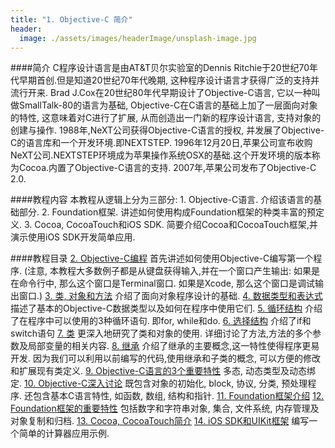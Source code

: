 ```yaml
---
title: "1. Objective-C 简介"
header:
  image: ./assets/images/headerImage/unsplash-image.jpg
---
```

####简介
    C程序设计语言是由AT&T贝尔实验室的Dennis Ritchie于20世纪70年代早期首创.但是知道20世纪70年代晚期, 这种程序设计语言才获得广泛的支持并流行开来.
    Brad J.Cox在20世纪80年代早期设计了Objective-C语言, 它以一种叫做SmallTalk-80的语言为基础, Objective-C在C语言的基础上加了一层面向对象的特性, 这意味着对C进行了扩展, 从而创造出一门新的程序设计语言, 支持对象的创建与操作.
	1988年,NeXT公司获得Objective-C语言的授权, 并发展了Objective-C的语言库和一个开发环境.即NEXTSTEP.
	1996年12月20日,苹果公司宣布收购NeXT公司.NEXTSTEP环境成为苹果操作系统OSX的基础.这个开发环境的版本称为Cocoa.内置了Objective-C语言的支持.
	2007年,苹果公司发布了Objective-C 2.0.

####教程内容
	本教程从逻辑上分为三部分:
	1. Objective-C语言. 介绍该语言的基础部分.
	2. Foundation框架. 讲述如何使用构成Foundation框架的种类丰富的预定义.
	3. Cocoa, CocoaTouch和iOS SDK. 简要介绍Cocoa和CocoaTouch框架,并演示使用iOS SDK开发简单应用.

####教程目录
[2. Objective-C编程](/) 
首先讲述如何使用Objective-C编写第一个程序. (注意, 本教程大多数例子都是从键盘获得输入,并在一个窗口产生输出: 如果是在命令行中, 那么这个窗口是Terminal窗口. 如果是Xcode, 那么这个窗口是调试输出窗口.)
[3. 类, 对象和方法](/)
介绍了面向对象程序设计的基础.
[4. 数据类型和表达式](/)
描述了基本的Objective-C数据类型以及如何在程序中使用它们.
[5. 循环结构](/)
介绍了在程序中可以使用的3种循环语句. 即for, while和do.
[6. 选择结构](/)
介绍了if和switch语句
[7. 类](/)
更深入地研究了类和对象的使用. 详细讨论了方法,方法的多个参数及局部变量的相关内容.
[8. 继承](/)
介绍了继承的主要概念,这一特性使得程序更易开发. 因为我们可以利用以前编写的代码,使用继承和子类的概念, 可以方便的修改和扩展现有类定义.
[9. Objective-C语言的3个重要特性](/)
多态, 动态类型及动态绑定.
[10. Objective-C深入讨论](/)
既包含对象的初始化, block, 协议, 分类, 预处理程序. 还包含基本C语言特性, 如函数, 数组, 结构和指针.
[11. Foundation框架介绍](/)
[12. Foundation框架的重要特性](/)
包括数字和字符串对象, 集合, 文件系统, 内存管理及对象复制和归档.
[13. Cocoa, CocoaTouch简介](/)
[14. iOS SDK和UIKit框架](/)
编写一个简单的计算器应用示例.